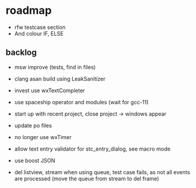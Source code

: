 # roadmap
- rfw testcase section
- And colour IF, ELSE

## backlog
- msw improve (tests, find in files)
- clang asan build using LeakSanitizer

- invest use wxTextCompleter
- use spaceship operator
  and modules (wait for gcc-11)
- start up with recent project, close project
  -> windows appear
- update po files
- no longer use wxTimer
- allow text entry validator for stc_entry_dialog, see macro mode
- use  boost JSON
- del listview, stream when using queue, test case fails, as
  not all events are processed (move the queue from stream to del frame)
